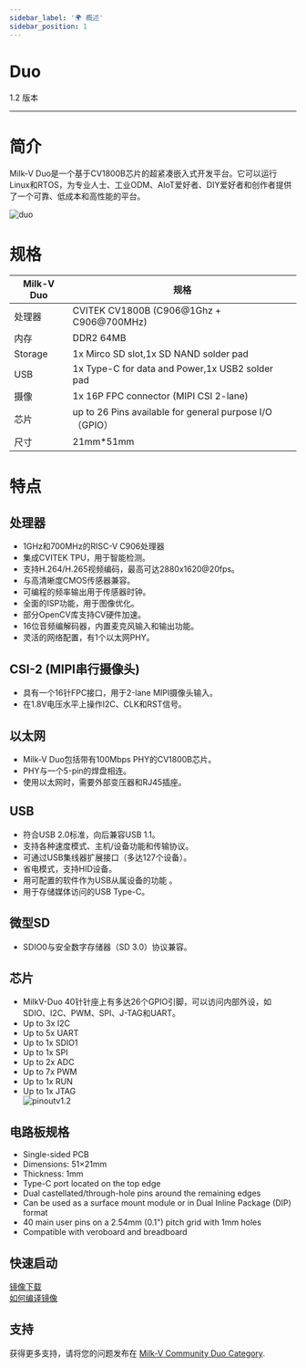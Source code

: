 ```yaml
---
sidebar_label: '🌍 概述'
sidebar_position: 1
---
```


# Duo

1.2 版本

-------------------------
# 简介
Milk-V Duo是一个基于CV1800B芯片的超紧凑嵌入式开发平台。它可以运行Linux和RTOS，为专业人士、工业ODM、AIoT爱好者、DIY爱好者和创作者提供了一个可靠、低成本和高性能的平台。  
  
![duo](/docs/duo/duo-v1.2.png)

# 规格
| Milk-V Duo | 规格                                                    |
| ---------- | ------------------------------------------------------- |
| 处理器     | CVITEK CV1800B (C906@1Ghz + C906@700MHz)                |
| 内存       | DDR2 64MB                                               |
| Storage    | 1x Mirco SD slot,1x SD NAND solder pad                  |
| USB        | 1x Type-C for data and Power,1x USB2 solder pad         |
| 摄像       | 1x 16P FPC connector (MIPI CSI 2-lane)                  |
| 芯片       | up to 26 Pins available for general purpose I/O（GPIO） |
| 尺寸       | 21mm*51mm                                               |


# 特点 

## 处理器
- 1GHz和700MHz的RISC-V C906处理器
- 集成CVITEK TPU，用于智能检测。
- 支持H.264/H.265视频编码，最高可达2880x1620@20fps。
- 与高清晰度CMOS传感器兼容。
- 可编程的频率输出用于传感器时钟。
- 全面的ISP功能，用于图像优化。
- 部分OpenCV库支持CV硬件加速。
- 16位音频编解码器，内置麦克风输入和输出功能。
- 灵活的网络配置，有1个以太网PHY。

## CSI-2 (MIPI串行摄像头)
- 具有一个16针FPC接口，用于2-lane MIPI摄像头输入。
- 在1.8V电压水平上操作I2C、CLK和RST信号。

## 以太网
- Milk-V Duo包括带有100Mbps PHY的CV1800B芯片。
- PHY与一个5-pin的焊盘相连。
- 使用以太网时，需要外部变压器和RJ45插座。

## USB
- 符合USB 2.0标准，向后兼容USB 1.1。
- 支持各种速度模式、主机/设备功能和传输协议。
- 可通过USB集线器扩展接口（多达127个设备）。
- 省电模式，支持HID设备。
- 用可配置的软件作为USB从属设备的功能 。
- 用于存储媒体访问的USB Type-C。

## 微型SD
- SDIO0与安全数字存储器（SD 3.0）协议兼容。

## 芯片 
- MilkV-Duo 40针针座上有多达26个GPIO引脚，可以访问内部外设，如SDIO、I2C、PWM、SPI、J-TAG和UART。
- Up to 3x I2C
- Up to 5x UART
- Up to 1x SDIO1
- Up to 1x SPI
- Up to 2x ADC
- Up to 7x PWM
- Up to 1x RUN
- Up to 1x JTAG  
![pinoutv1.2](/docs/duo/pinout.webp)


## 电路板规格
- Single-sided PCB
- Dimensions: 51×21mm
- Thickness: 1mm
- Type-C port located on the top edge
- Dual castellated/through-hole pins around the remaining edges
- Can be used as a surface mount module or in Dual Inline Package (DIP) format
- 40 main user pins on a 2.54mm (0.1") pitch grid with 1mm holes
- Compatible with veroboard and breadboard

## 快速启动
[镜像下载](https://github.com/milkv-duo/duo-buildroot-sdk/releases)  
[如何编译镜像](https://github.com/milkv-duo/duo-buildroot-sdk)  

## 支持
获得更多支持，请将您的问题发布在 [Milk-V Community Duo Category](https://community.milkv.io/c/duo/5).
